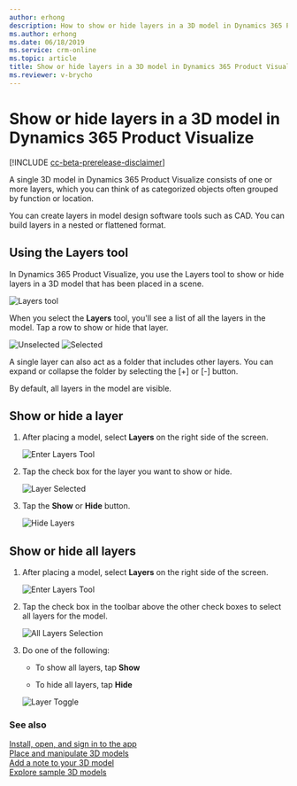 ```yaml
---
author: erhong
description: How to show or hide layers in a 3D model in Dynamics 365 Product Visualize 
ms.author: erhong
ms.date: 06/18/2019
ms.service: crm-online
ms.topic: article
title: Show or hide layers in a 3D model in Dynamics 365 Product Visualize 
ms.reviewer: v-brycho
---
```


# Show or hide layers in a 3D model in Dynamics 365 Product Visualize 

[!INCLUDE [cc-beta-prerelease-disclaimer](../includes/cc-beta-prerelease-disclaimer.md)]

A single 3D model in Dynamics 365 Product Visualize consists of one or more layers, which you can think of as categorized objects often grouped by function or location. 

You can create layers in model design software tools such as CAD. You can build layers in a nested or flattened format. 

## Using the Layers tool

In Dynamics 365 Product Visualize, you use the Layers tool to show or hide layers in a 3D model that has been placed in a scene. 

![Layers tool](media/layers-tool.jpeg "Layers tool") 

When you select the **Layers** tool, you'll see a list of all the layers in the model. Tap a row to show or hide that layer. 

![Unselected](media/unselected.jpeg "Unselected") ![Selected](media/selected.jpeg "Selected")

A single layer can also act as a folder that includes other layers. You can expand or collapse the folder by selecting the [+] or [-] button. 

By default, all layers in the model are visible. 

## Show or hide a layer

1. After placing a model, select **Layers** on the right side of the screen. 

   ![Enter Layers Tool](media/layers-tool.jpeg "Enter Layers")

2. Tap the check box for the layer you want to show or hide. 

   ![Layer Selected](media/selected.jpeg "Select Layers")

3. Tap the **Show** or **Hide** button.

   ![Hide Layers](media/hide-layer.jpeg "Hide Layer")

## Show or hide all layers 

1. After placing a model, select **Layers** on the right side of the screen. 

   ![Enter Layers Tool](media/layers-tool.jpeg "Enter Layers")

2. Tap the check box in the toolbar above the other check boxes to select all layers for the model. 

   ![All Layers Selection](media/layer-select-all.jpeg "Select All Layers")

3. Do one of the following: 

   - To show all layers, tap **Show**

   - To hide all layers, tap **Hide** 

   ![Layer Toggle](media/layer-toggle.jpeg "Toggle Layers")

### See also

[Install, open, and sign in to the app](sign-in.md)<br>
[Place and manipulate 3D models](manipulate-models.md)<br>
[Add a note to your 3D model](add-note.md)<br>
[Explore sample 3D models](explore-samples.md)
